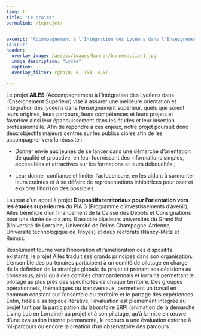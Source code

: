 ```yaml
---
lang: fr
title: "Le projet"
permalink: /leprojet/


excerpt: "Accompagnement à l'Intégration des Lycéens dans l'Enseignement Supérieur 
(AILES)"
header:
  overlay_image: /assets/images/banner/banneraction1.jpg
  image_description: "Lycée"
  caption: 
  overlay_filter: rgba(0, 0, 153, 0.5)

---
```


Le projet **AILES** (Accompagnement à l’Intégration des Lycéens dans l’Enseignement Supérieur) vise à assurer une meilleure orientation et intégration des lycéens dans l’enseignement supérieur, quels que soient leurs origines, leurs parcours, leurs compétences et leurs projets et favoriser ainsi leur épanouissement dans les études et leur insertion professionnelle. Afin de répondre à ces enjeux, notre projet poursuit donc deux objectifs majeurs centrés sur les publics cibles afin de les accompagner vers la réussite : 

+ Donner envie aux jeunes de se lancer dans une démarche d’orientation de qualité et proactive, en leur fournissant des informations simples, accessibles et attractives sur les formations et leurs débouchés ;

+ Leur donner confiance et limiter l’autocensure, en les aidant à surmonter leurs craintes et à se défaire de représentations inhibitrices pour oser et explorer l’horizon des possibles. 


Lauréat d’un appel à projet **Dispositifs territoriaux pour l’orientation vers les études supérieures** du PIA 3 (Programme d’investissements d’avenir), Ailes bénéficie d’un financement de la Caisse des Dépôts et Consignations pour une durée de dix ans. Il associe plusieurs universités du Grand Est (Université de Lorraine, Université de Reims Champagne-Ardenne, Université technologique de Troyes) et deux rectorats (Nancy-Metz et Reims).

Résolument tourné vers l’innovation et l’amélioration des dispositifs existants, le projet Ailes traduit ses grands principes dans son organisation. L’ensemble des partenaires participent à un comité de pilotage en charge de la définition de la stratégie globale du projet et prenant ses décisions au consensus, ainsi qu’à des comités champardennais et lorrains permettant le pilotage au plus près des spécificités de chaque territoire. Des groupes opérationnels, thématiques ou transversaux, permettent un travail en commun constant sur l’ensemble du territoire et le partage des expériences. Enfin, fidèle à sa logique itérative, l’évaluation est pleinement intégrée au projet tant par la participation du laboratoire ERPI (animation de la démarche Living Lab en Lorraine) au projet et à son pilotage, qu’à la mise en œuvre d’une évaluation interne permanente, le recours à une évaluation externe à mi-parcours ou encore la création d’un observatoire des parcours. 
